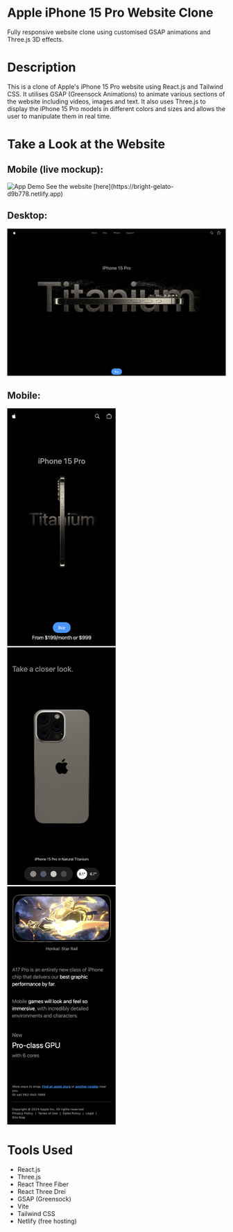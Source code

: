 # Apple iPhone 15 Pro Website Clone

Fully responsive website clone using customised GSAP animations and Three.js 3D effects. 

# Description
This is a clone of Apple's iPhone 15 Pro website using React.js and Tailwind CSS. It utilises GSAP (Greensock Animations) to animate various sections of the website including videos, images and text. It also uses Three.js to display the iPhone 15 Pro models in different colors and sizes and allows the user to manipulate them in real time.

# Take a Look at the Website

## Mobile (live mockup):

<img src="readme-images/preview.gif" alt="App Demo" width="300"/>
See the website [here](https://bright-gelato-d9b778.netlify.app)

## Desktop:

<kbd>
<img src="readme-images/desktop-image1.png" />
</kbd>

## Mobile:

<kbd>
<img src="readme-images/mobile-image1.png" width="250"/>
</kbd>

<kbd>
<img src="readme-images/mobile-image2.png" width="250"/>
</kbd>

<kbd>
<img src="readme-images/mobile-image3.png" width="250"/>
</kbd>


# Tools Used
* React.js
* Three.js
* React Three Fiber
* React Three Drei
* GSAP (Greensock)
* Vite
* Tailwind CSS
* Netlify (free hosting)
